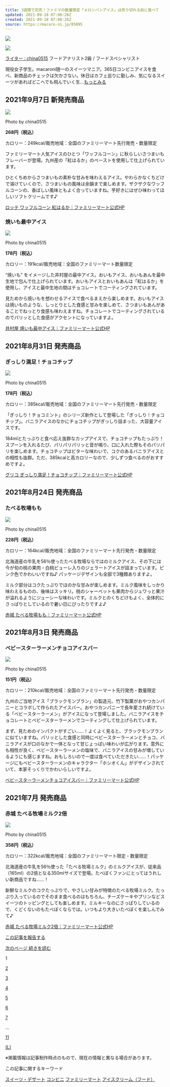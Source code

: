 ```yaml
---
title: 3週間で完売！ファミマの数量限定「メロンパンアイス」は売り切れる前に食べて
updated: 2021-09-18 07:00:26Z
created: 2021-09-18 07:00:26Z
source: https://macaro-ni.jp/85895
---
```


 ![](https://cdn.macaro-ni.jp/image/summary/85/85895/wUh7Uv3tBFOynnLe16Mr8G6NdqWcjrHNIKvKj6BN.jpg?p=medium)

 ![](https://cdn.macaro-ni.jp/image/user/17/17298/a0b983de4cd5bfb4748b41378cbd80d3.JPG)

 [ ライター : china0515](https://macaro-ni.jp/user/china0515)
フードアナリスト2級 / フードスペシャリスト

現役女子学生。macaroni随一のスイーツマニア。365日コンビニアイスを食べ、新商品のチェックは欠かさない。休日はカフェ巡りに勤しみ、気になるスイーツがあればどこへでも飛んでいく生…[もっとみる](https://macaro-ni.jp/user/china0515)

## 2021年9月7日 新発売商品

 [![](https://cdn.macaro-ni.jp/image/summary/85/85895/o7GDmvaNpOftUYGnuE3Xh9XaePrXxsznuDKDXayn.jpg?p=medium)](https://macaro-ni.jp/items/1838684)

Photo by china0515

 **268円（税込）**

カロリー：249kcal/販売地域：全国のファミリーマート先行発売・数量限定

ファミリーマート人気アイスのひとつ「ワッフルコーン」に秋らしいさつまいもフレーバーが登場。九州産の「紅はるか」のペーストを使用して仕上げられています。

ひとくちめからさつまいもの素朴な甘みを味わえるアイス。やわらかなくちどけで溶けていくので、さつまいもの風味は余韻まで楽しめます。ザクザクなワッフルコーンの、香ばしい風味ともよく合っていますね。芋好きにはぜひ味わってほしいソフトクリームです♪

 [ロッテ ワッフルコーン 紅はるか｜ファミリーマート公式HP](https://www.family.co.jp/goods/ice/3462126.html)

### 焼いも最中アイス

 [![](https://cdn.macaro-ni.jp/image/summary/85/85895/WoX6Ls70cqwBJn8gfl0neScBaathoJ4Jd3YRwtf3.jpg?p=medium)](https://macaro-ni.jp/items/1838685)

Photo by china0515

 **178円（税込）**

カロリー：191kcal/販売地域：全国のファミリーマート数量限定

“焼いも” をイメージした井村屋の最中アイス。おいもアイス、おいもあんを最中生地で包んで仕上げられています。おいもアイスとおいもあんは「紅はるか」を使用し、アイスと最中生地の間はチョコレートでコーティングされています。

見ためから焼いもを想わせるアイスで食べるまえから楽しめます。おいもアイスは焼いものような、しっとりとした食感と甘みを楽しめて、さつまいもあんがあることでねっとり食感も味わえますね。チョコレートでコーティングされているのでパリッとした食感がアクセントになっていますよ。

 [井村屋 焼いも最中アイス｜ファミリーマート公式HP](https://www.family.co.jp/goods/ice/3462133.html)

## 2021年8月31日 発売商品

### ぎっしり満足！チョコチップ

 [![](https://cdn.macaro-ni.jp/image/summary/85/85895/mnDQWCdqv7BQkNQvTw1Pi4JBBF4tTOCfVtUIHVKF.jpg?p=medium)](https://macaro-ni.jp/items/1838686)

Photo by china0515

 **178円（税込）**

カロリー：385kcal/販売地域：全国のファミリーマート先行発売・数量限定

「ぎっしり！チョコミント」のシリーズ新作として登場した「ぎっしり！チョコチップ」。バニラアイスのなかにチョコチップがぎっしり詰まった、大容量アイスです。

184mlとたっぷりと食べ応え抜群なカップアイスで、チョコチップもたっぷり！スプーンを入れるたび、パリパリパリッと音が鳴り、口に入れた際もそのパリパリを楽しめます。チョコチップはビターな味わいで、コクのあるバニラアイスとの相性も抜群。ただ、385kcalと高カロリーなので、少しずつ食べるのがおすすめですよ。

 [グリコ ぎっしり満足！チョコチップ｜ファミリーマート公式HP](https://www.family.co.jp/goods/ice/3451380.html)

## 2021年8月24日 発売商品

### たべる牧場もも

 [![](https://cdn.macaro-ni.jp/image/summary/85/85895/SuiT9RkXOggnrMXE2Z85TBQPl18YyFt8AK8Rar8o.jpg?p=medium)](https://macaro-ni.jp/items/1838687)

Photo by china0515

 **228円（税込）**

カロリー：164kcal/販売地域：全国のファミリーマート先行発売・数量限定

北海道産の牛乳を56％使ったたべる牧場ならではのミルクアイス、その下には今が旬の桃の果肉・白桃ピューレ入りのジェラートアイスが詰まっています。ピンク色でかわいいですね♪ パッケージデザインも全部で3種類ありますよ。

ミルク部分はコクたっぷりでほのかな甘みが楽しめます。ミルク風味をしっかり味わえるものの、後味はスッキリ。桃のシャーベットも果肉からジュワっと果汁が溢れるようにジューシーな味わいです。ミルクとのくちどけもよく、全体的にさっぱりとしているので暑い日にぴったりですよ♪

 [赤城 たべる牧場もも｜ファミリーマート公式HP](https://www.family.co.jp/goods/ice/3451366.html)

## 2021年8月3日 発売商品

### ベビースターラーメンチョコアイスバー

 [![](https://cdn.macaro-ni.jp/image/summary/85/85895/jj63Vfs5dUCf4siayAVco4vZxdXxgzKm72su3BFG.jpg?p=medium)](https://macaro-ni.jp/items/1838688)

Photo by china0515

 **151円（税込）**

カロリー：210kcal/販売地域：全国のファミリーマート先行発売・数量限定

九州のご当地アイス「ブラックモンブラン」の製造元、竹下製菓がおやつカンパニーとコラボして作られたアイスバー。おやつカンパニーで長年愛され続けている「ベビースターラーメン」がアイスになって登場しました。バニラアイスをチョコレートとベビースターラーメンでコーティングして仕上げられています。

まず、見ためのインパクトがすごい……！よくよく見ると、ブラックモンブランに似ていますね。パリッとした食感と同時にベビースターラーメンとチョコ、バニラアイスが口のなかで一体となって甘じょっぱい味わいが広がります。意外にも相性が良く、ベビースターラーメンの塩味で、バニラアイスの甘みが増しているようにも感じますね。おもしろいので一度は食べていただきたい……！パッケージにもベビースターラーメンのキャラクター「ホシオくん」がデザインされていて、本家そっくりでかわいらしいですよ。

 [ベビースターラーメンチョコアイスバー｜ファミリーマート公式HP](https://www.family.co.jp/goods/ice/3440056.html)

## 2021年7月 発売商品

### 赤城 たべる牧場ミルク2倍

 [![](https://cdn.macaro-ni.jp/image/summary/85/85895/6n46MXeCDmv9nuJnghb7V629J0j1YmL1PAvy6aMn.jpg?p=medium)](https://macaro-ni.jp/items/1838689)

Photo by china0515

 **358円（税込）**

カロリー：322kcal/販売地域：全国のファミリーマート限定・数量限定

北海道産の牛乳を56％使った「たべる牧場ミルク」のミルクアイスが、従来品（165ml）の2倍となる350mlサイズで登場。たべぼくファンにとってはうれしい新商品ですね……！

新鮮なミルクのコクたっぷりで、やさしい甘みが特徴のたべる牧場ミルク。たっぷり入っているのでそのまま食べるのはもちろん、チーズケーキやプリンなどスイーツのトッピングとしても楽しめます。ミルキーなのにさっぱりしているので、くどくないのもたべぼくならでは。いつもより大きいたべぼくを楽しんでみて♪

 [赤城 たべる牧場ミルク2倍｜ファミリーマート公式HP](https://www.family.co.jp/goods/ice/3451274.html)

 [この記事を報告する](https://macaro-ni.jp/site/contact?article_id=85895)

 [ 次のページ       続きを読む](https://macaro-ni.jp/85895?page=2)

 1

 [2](https://macaro-ni.jp/85895?page=2)

 [3](https://macaro-ni.jp/85895?page=3)

 [4](https://macaro-ni.jp/85895?page=4)

 [5](https://macaro-ni.jp/85895?page=5)

 [6](https://macaro-ni.jp/85895?page=6)

 [7](https://macaro-ni.jp/85895?page=7)

 …

 [11](https://macaro-ni.jp/85895?page=11)

 [(L)](https://macaro-ni.jp/85895?page=2)

※掲載情報は記事制作時点のもので、現在の情報と異なる場合があります。

この記事に関するキーワード

 [スイーツ・デザート](https://macaro-ni.jp/tag/1204)  [コンビニ](https://macaro-ni.jp/tag/3)  [ファミリーマート](https://macaro-ni.jp/tag/58)  [アイスクリーム（フード）](https://macaro-ni.jp/tag/1316)